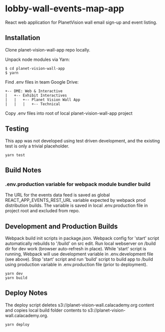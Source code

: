 # lobby-wall-events-map-app
React web application for PlanetVision wall email sign-up and event listing.

## Installation

Clone planet-vision-wall-app repo locally.

Unpack node modules via Yarn:

```
$ cd planet-vision-wall-app
$ yarn
```

Find .env files in team Google Drive:
```
+-- DME: Web & Interactive
|   +-- Exhibit Interactives
|   |   +-- Planet Vision Wall App
|   |   |   +-- Technical
```

Copy .env files into root of local planet-vision-wall-app project

## Testing

This app was not developed using test driven development, and the
existing test is only a trivial placeholder.

```
yarn test
```

## Build Notes

### .env.production variable for webpack module bundler build
The URL for the events data feed is saved as global REACT_APP_EVENTS_REST_URL
variable expected by webpack prod distribution builds. The variable is
saved in local .env.production file in project root and excluded from repo.

## Development and Production Builds

Webpack build init scripts in package.json. Webpack config for 'start' script
automatically rebuilds to '/build' on src edit. Run local webserver on /build
dir for dev work (browser auto-refresh in place). While 'start' script is
running, Webpack will use development variable in .env.development file (see
  above). Stop 'start' script and run 'build' script to build app to /build
  using production variable in .env.production file (prior to deployment).

```
yarn dev
yarn build
```

## Deploy Notes

The deploy script deletes s3://planet-vision-wall.calacademy.org content and
copies local build folder contents to s3://planet-vision-wall.calacademy.org.

```
yarn deploy
```
